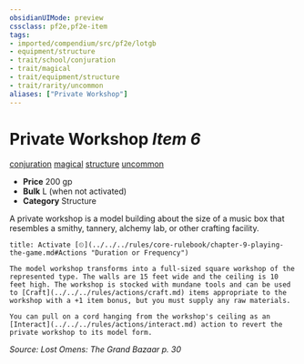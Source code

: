 ```yaml
---
obsidianUIMode: preview
cssclass: pf2e,pf2e-item
tags:
- imported/compendium/src/pf2e/lotgb
- equipment/structure
- trait/school/conjuration
- trait/magical
- trait/equipment/structure
- trait/rarity/uncommon
aliases: ["Private Workshop"]
---
```

# Private Workshop *Item 6*  
[conjuration](conjuration.md)  [magical](magical.md)  [structure](structure.md)  [uncommon](uncommon.md)  

- **Price** 200 gp
- **Bulk** L (when not activated)
- **Category** Structure

A private workshop is a model building about the size of a music box that resembles a smithy, tannery, alchemy lab, or other crafting facility.

```ad-embed-ability
title: Activate [⏲](../../../rules/core-rulebook/chapter-9-playing-the-game.md#Actions "Duration or Frequency")

The model workshop transforms into a full-sized square workshop of the represented type. The walls are 15 feet wide and the ceiling is 10 feet high. The workshop is stocked with mundane tools and can be used to [Craft](../../../rules/actions/craft.md) items appropriate to the workshop with a +1 item bonus, but you must supply any raw materials.

You can pull on a cord hanging from the workshop's ceiling as an [Interact](../../../rules/actions/interact.md) action to revert the private workshop to its model form.
```

*Source: Lost Omens: The Grand Bazaar p. 30*
